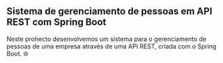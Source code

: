 <h2>Sistema de gerenciamento de pessoas em API REST com Spring Boot</h2> 

Neste prohecto desenvolvemos um sistema para o gerenciamento de pessoas de uma empresa através de uma API REST, criada com o Spring Boot. :globe_with_meridians:






